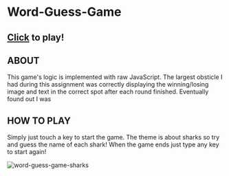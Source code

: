 # Word-Guess-Game

## [Click](https://jmichael96.github.io/Word-Guess-Game/) to play!
## ABOUT
This game's logic is implemented with raw JavaScript. The largest obsticle I had during this assignment was 
correctly displaying the winning/losing image and text in the correct spot after each round finished. Eventually found out I was 

## HOW TO PLAY
Simply just touch a key to start the game. The theme is about sharks so try and guess the name of each shark!
When the game ends just type any key to start again!

![word-guess-game-sharks](https://user-images.githubusercontent.com/40511023/48926320-82174880-ee92-11e8-8a4e-4e09d3fc4ca3.PNG)
